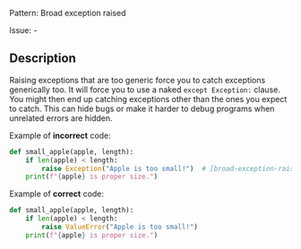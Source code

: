 Pattern: Broad exception raised

Issue: -

## Description

Raising exceptions that are too generic force you to catch exceptions generically too. It will force you to use a naked `except Exception:` clause. You might then end up catching exceptions other than the ones you expect to catch. This can hide bugs or make it harder to debug programs when unrelated errors are hidden.

Example of **incorrect** code:

```python
def small_apple(apple, length):
    if len(apple) < length:
        raise Exception("Apple is too small!")  # [broad-exception-raised]
    print(f"{apple} is proper size.")
```

Example of **correct** code:

```python
def small_apple(apple, length):
    if len(apple) < length:
        raise ValueError("Apple is too small!")
    print(f"{apple} is proper size.")
```